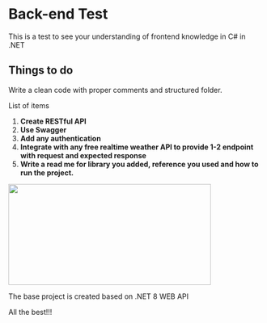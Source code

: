 # Back-end Test

This is a test to see your understanding of frontend knowledge in C# in .NET

## Things to do
Write a clean code with proper comments and structured folder.

List of items
  1.  **Create RESTful API**
  2.  **Use Swagger**
  3.  **Add any authentication**
  4.  **Integrate with any free realtime weather API to provide 1-2 endpoint with request and expected response** 
  7.  **Write a read me for library you added, reference you used and how to run the project.**

<img src="https://miro.medium.com/v2/resize:fit:544/1*FylSvhbt-D9EzOWpQ6lKrA.png" width="400" height="200">

The base project is created based on .NET 8 WEB API

All the best!!!
